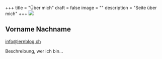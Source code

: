 +++
title = "Über mich"
draft = false
image = ""
description = "Seite über mich"
+++
![](/img/image1.jpg)

## Vorname Nachname

info@lernblog.ch

Beschreibung, wer ich bin...
